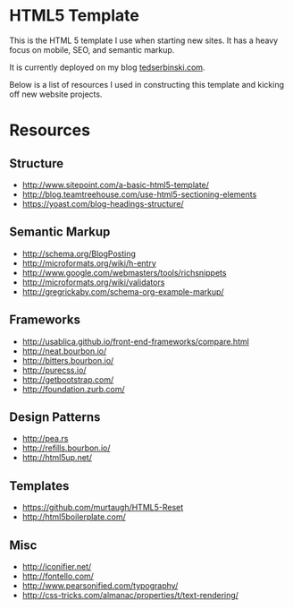 # HTML5 Template

This is the HTML 5 template I use when starting new sites. It has a heavy focus on mobile, SEO, and semantic markup.

It is currently deployed on my blog [tedserbinski.com](http://tedserbinski.com).

Below is a list of resources I used in constructing this template and kicking off new website projects.

# Resources

## Structure
* http://www.sitepoint.com/a-basic-html5-template/
* http://blog.teamtreehouse.com/use-html5-sectioning-elements
* https://yoast.com/blog-headings-structure/

## Semantic Markup
* http://schema.org/BlogPosting
* http://microformats.org/wiki/h-entry
* http://www.google.com/webmasters/tools/richsnippets
* http://microformats.org/wiki/validators
* http://gregrickaby.com/schema-org-example-markup/

## Frameworks
* http://usablica.github.io/front-end-frameworks/compare.html
* http://neat.bourbon.io/
* http://bitters.bourbon.io/
* http://purecss.io/
* http://getbootstrap.com/
* http://foundation.zurb.com/

## Design Patterns
* http://pea.rs
* http://refills.bourbon.io/
* http://html5up.net/

## Templates
* https://github.com/murtaugh/HTML5-Reset
* http://html5boilerplate.com/

## Misc
* http://iconifier.net/
* http://fontello.com/
* http://www.pearsonified.com/typography/
* http://css-tricks.com/almanac/properties/t/text-rendering/
